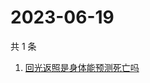 # 2023-06-19

共 1 条

<!-- BEGIN -->
<!-- 最后更新时间 Mon Jun 19 2023 03:05:48 GMT+0800 (China Standard Time) -->

1. [回光返照是身体能预测死亡吗](https://www.zhihu.com/search?q=回光返照是身体能预测死亡吗)

<!-- END -->
